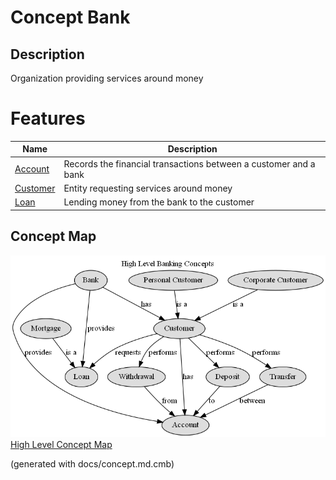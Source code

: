 # Concept Bank
## Description
Organization providing services around money
# Features
| Name | Description |
|---|---|
| [Account](../../mybank/concepts/account.md) | Records the financial transactions between a customer and a bank |
| [Customer](../../mybank/concepts/customer.md) | Entity requesting services around money |
| [Loan](../../mybank/concepts/loan.md) | Lending money from the bank to the customer |

## Concept Map
![High Level Banking Concepts](../../mybank/concepts/concept-view.png)
[High Level Concept Map](../../mybank/concepts/concept-view.md)


(generated with docs/concept.md.cmb)
